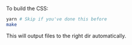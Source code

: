 To build the CSS:

```bash
yarn # Skip if you've done this before
make
```

This will output files to the right dir automatically.
